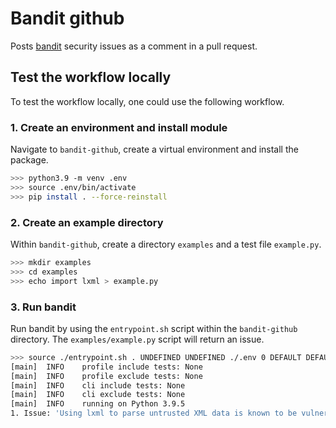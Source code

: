 # Bandit github

Posts [bandit](https://github.com/PyCQA/bandit) security issues as a comment in a pull request.

## Test the workflow locally

To test the workflow locally, one could use the following workflow.


### 1. Create an environment and install module

Navigate to `bandit-github`, create a virtual environment and install the package.

```sh
>>> python3.9 -m venv .env
>>> source .env/bin/activate
>>> pip install . --force-reinstall
```

### 2. Create an example directory

Within `bandit-github`, create a directory `examples` and a test file `example.py`.

```sh
>>> mkdir examples
>>> cd examples
>>> echo import lxml > example.py
```

### 3. Run bandit

Run bandit by using the `entrypoint.sh` script within the `bandit-github` directory. The `examples/example.py` script will return an issue.

```sh
>>> source ./entrypoint.sh . UNDEFINED UNDEFINED ./.env 0 DEFAULT DEFAULT
[main]  INFO    profile include tests: None
[main]  INFO    profile exclude tests: None
[main]  INFO    cli include tests: None
[main]  INFO    cli exclude tests: None
[main]  INFO    running on Python 3.9.5
1. Issue: 'Using lxml to parse untrusted XML data is known to be vulnerable to XML attacks. Replace lxml with the equivalent defusedxml package.' from B410:lxml: CWE: CWE-20 (https://cwe.mitre.org/data/definitions/20.html), Severity: LOW Confidence: HIGH at ./examples/example.py:1
```
